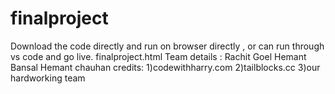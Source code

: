 # finalproject
Download the code directly and run on browser directly , or can run through vs code and go live.
finalproject.html
Team details : Rachit Goel
               Hemant Bansal
	      Hemant chauhan
credits: 1)codewithharry.com
         2)tailblocks.cc
         3)our hardworking team
